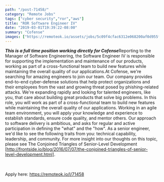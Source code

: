 ```yaml
---
path: "/post-71458/"
category: "Remote Jobs"
tags: ["cyber security","ror","aws"]
title: "ROR Software Engineer IV"
date: "2019-03-01T19:39:22-08:00"
summary: "Cofense"
images: ["https://remoteok.io/assets/jobs/5c09f4cfac6312e068200af0d955f0311551476362.png"]
---
```


***This is a full time position working directly for Cofense***Reporting to the Manager of Software Engineering, the Software Engineer IV is responsible for supporting the implementation and maintenance of our products, working as part of a cross-functional team to build new features while maintaining the overall quality of our applications.At Cofense, we're searching for amazing engineers to join our team. Our company provides end-to-end cyber-defense solutions that help protect organizations and their employees from the vast and growing threat posed by phishing-related attacks. We're expanding rapidly and looking for talented engineers, like you, that care about building great products that solve big problems. In this role, you will work as part of a cross-functional team to build new features while maintaining the overall quality of our applications. Working in an agile team environment, you will apply your knowledge and experience to establish standards, ensure code quality, and mentor others. Our approach to software delivery is ambitious, and asks for regular and active participation in defining the "what" and the "how". As a senior engineer, we'd like to see the following traits from you: technical capability, leadership, and community. For more insight into our thoughts on this topic, please see The Conjoined Triangles of Senior-Level Development [http://frontside.io/blog/2016/07/07/the-conjoined-triangles-of-senior-level-development.html].

<br/>
<br/>
Apply here: <A HREF="https://remoteok.io/l/71458">https://remoteok.io/l/71458</A>
